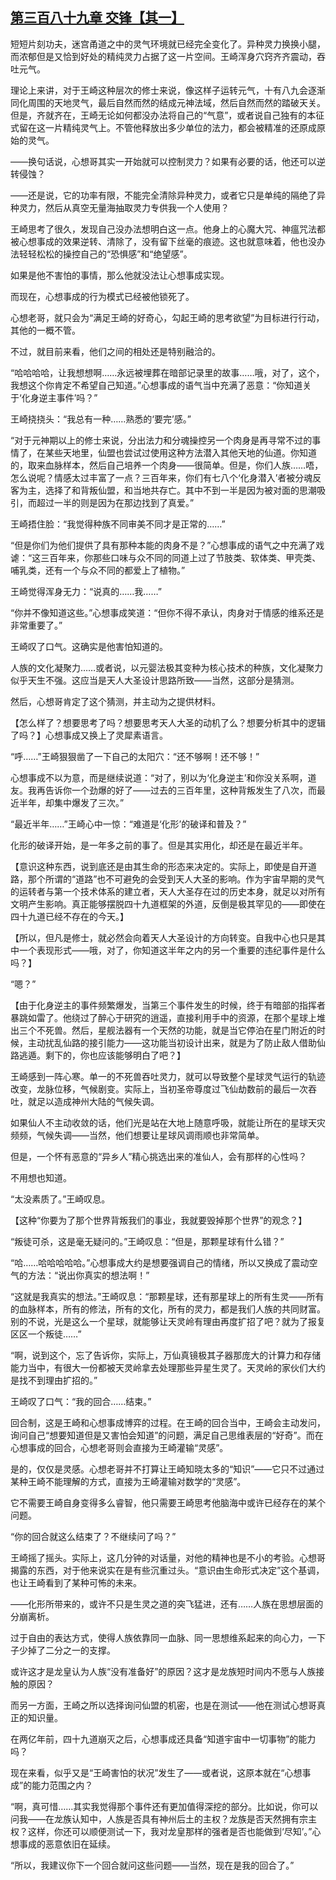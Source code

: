 ## [第三百八十九章 交锋【其一】](https://www.xxbiquge.com/11_11207/9194187.html)


  短短片刻功夫，迷宫甬道之中的灵气环境就已经完全变化了。异种灵力换换小腿，而浓郁但是又恰到好处的精纯灵力占据了这一片空间。王崎浑身穴窍齐齐震动，吞吐元气。

  理论上来讲，对于王崎这种层次的修士来说，像这样子运转元气，十有八九会逐渐同化周围的天地灵气，最后自然而然的结成元神法域，然后自然而然的踏破天关。但是，齐就齐在，王崎无论如何都没办法将自己的“气意”，或者说自己独有的本征式留在这一片精纯灵气上。不管他释放出多少单位的法力，都会被精准的还原成原始的灵气。

  ——换句话说，心想哥其实一开始就可以控制灵力？如果有必要的话，他还可以逆转侵蚀？

  ——还是说，它的功率有限，不能完全清除异种灵力，或者它只是单纯的隔绝了异种灵力，然后从真空无量海抽取灵力专供我一个人使用？

  王崎思考了很久，发现自己没办法想明白这一点。他身上的心魔大咒、神瘟咒法都被心想事成的效果逆转、清除了，没有留下丝毫的痕迹。这也就意味着，他也没办法轻轻松松的操控自己的“恐惧感”和“绝望感”。

  如果是他不害怕的事情，那么他就没法让心想事成实现。

  而现在，心想事成的行为模式已经被他锁死了。

  心想老哥，就只会为“满足王崎的好奇心，勾起王崎的思考欲望”为目标进行行动，其他的一概不管。

  不过，就目前来看，他们之间的相处还是特别融洽的。

  “哈哈哈哈，让我想想啊……永远被埋葬在暗部记录里的故事……哦，对了，这个，我想这个你肯定不希望自己知道。”心想事成的语气当中充满了恶意：“你知道关于‘化身逆主事件’吗？”

  王崎挠挠头：“我总有一种……熟悉的‘要完’感。”

  “对于元神期以上的修士来说，分出法力和分魂操控另一个肉身是再寻常不过的事情了，在某些天地里，仙盟也尝试过使用这种方法潜入其他天地的仙道。你知道的，取来血脉样本，然后自己培养一个肉身——很简单。但是，你们人族……唔，怎么说呢？情感太过丰富了一点？三百年来，你们有七八个‘化身潜入’者被分魂反客为主，选择了和背叛仙盟，和当地共存亡。其中不到一半是因为被对面的思潮吸引，而超过一半的则是因为在那边找到了真爱。”

  王崎捂住脸：“我觉得种族不同审美不同才是正常的……”

  “但是你们为他们提供了具有那种本能的肉身不是？”心想事成的语气之中充满了戏谑：“这三百年来，你那些口味与众不同的同道上过了节肢类、软体类、甲壳类、哺乳类，还有一个与众不同的都爱上了植物。”

  王崎觉得浑身无力：“说真的……我……”

  “你并不像知道这些。”心想事成笑道：“但你不得不承认，肉身对于情感的维系还是非常重要了。”

  王崎叹了口气。这确实是他害怕知道的。

  人族的文化凝聚力……或者说，以元婴法极其变种为核心技术的种族，文化凝聚力似乎天生不强。这应当是天人大圣设计思路所致——当然，这部分是猜测。

  然后，心想哥肯定了这个猜测，并主动为之提供材料。

  【怎么样了？想要思考了吗？想要思考天人大圣的动机了么？想要分析其中的逻辑了吗？】心想事成又换上了灵犀素语言。

  “呼……”王崎狠狠凿了一下自己的太阳穴：“还不够啊！还不够！”

  心想事成不以为意，而是继续说道：“对了，别以为‘化身逆主’和你没关系啊，道友。我再告诉你一个劲爆的好了——过去的三百年里，这种背叛发生了八次，而最近半年，却集中爆发了三次。”

  “最近半年……”王崎心中一惊：“难道是‘化形’的破译和普及？”

  化形的破译开始，是一年多之前的事了。但是其实用化，却还是在最近半年。

  【意识这种东西，说到底还是由其生命的形态来决定的。实际上，即使是自开道路，那个所谓的“道路”也不可避免的会受到天人大圣的影响。作为宇宙早期的灵气的运转者与第一个技术体系的建立者，天人大圣存在过的历史本身，就足以对所有文明产生影响。真正能够摆脱四十九道框架的外道，反倒是极其罕见的——即使在四十九道已经不存在的今天。】

  【所以，但凡是修士，就必然会向着天人大圣设计的方向转变。自我中心也只是其中一个表现形式——哦，对了，你知道这半年之内的另一个重要的违纪事件是什么吗？】

  “嗯？”

  【由于化身逆主的事件频繁爆发，当第三个事件发生的时候，终于有暗部的指挥者暴跳如雷了。他绕过了醉心于研究的逍遥，直接利用手中的资源，在那个星球上堆出三个不死兽。然后，星舰法器有一个天然的功能，就是当它停泊在星门附近的时候，主动扰乱仙路的接引能力——这功能当初设计出来，就是为了防止敌人借助仙路逃遁。剩下的，你也应该能够明白了吧？】

  王崎感到一阵心寒。单一的不死兽吞吐灵力，就可以导致整个星球灵气运行的轨迹改变，龙脉位移，气候剧变。实际上，当初圣帝尊度过飞仙劫数前的最后一次吞吐，就足以造成神州大陆的气候失调。

  如果仙人不主动收敛的话，他们光是站在大地上随意呼吸，就能让所在的星球天灾频频，气候失调——当然，他们想要让星球风调雨顺也非常简单。

  但是，一个怀有恶意的“异乡人”精心挑选出来的准仙人，会有那样的心性吗？

  不用想也知道。

  “太没素质了。”王崎叹息。

  【这种“你要为了那个世界背叛我们的事业，我就要毁掉那个世界”的观念？】

  “叛徒可杀，这是毫无疑问的。”王崎叹息：“但是，那颗星球有什么错？”

  “哈……哈哈哈哈哈。”心想事成大约是想要强调自己的情绪，所以又换成了震动空气的方法：“说出你真实的想法啊！”

  “这就是我真实的想法。”王崎叹息：“那颗星球，还有那星球上的所有生灵——所有的血脉样本，所有的修法，所有的文化，所有的灵力，都是我们人族的共同财富。别的不说，光是这么一个星球，就能够让天灵岭有理由再度扩招了吧？就为了报复区区一个叛徒……”

  “啊，说到这个，忘了告诉你，实际上，万仙真镜极其子器那庞大的计算力和存储能力当中，有很大一份都被天灵岭拿去处理那些异星生灵了。天灵岭的家伙们大约是找不到理由扩招的。”

  王崎叹了口气：“我的回合……结束。”

  回合制，这是王崎和心想事成博弈的过程。在王崎的回合当中，王崎会主动发问，询问自己“想要知道但是又害怕会知道”的问题，满足自己思维表层的“好奇”。而在心想事成的回合，心想老哥则会直接为王崎灌输“灵感”。

  是的，仅仅是灵感。心想老哥并不打算让王崎知晓太多的“知识”——它只不过通过某种王崎不能理解的方式，直接为王崎灌输对数学的“灵感”。

  它不需要王崎自身变得多么睿智，他只需要王崎思考他脑海中或许已经存在的某个问题。

  “你的回合就这么结束了？不继续问了吗？”

  王崎摇了摇头。实际上，这几分钟的对话量，对他的精神也是不小的考验。心想哥揭露的东西，对于他来说实在是有些沉重过头。“意识由生命形式决定”这个基调，也让王崎看到了某种可怖的未来。

  ——化形所带来的，或许不只是生灵之道的突飞猛进，还有……人族在思想层面的分崩离析。

  过于自由的表达方式，使得人族依靠同一血脉、同一思想维系起来的向心力，一下子少掉了二分之一的支撑。

  或许这才是龙皇认为人族“没有准备好”的原因？这才是龙族短时间内不愿与人族接触的原因？

  而另一方面，王崎之所以选择询问仙盟的机密，也是在测试——他在测试心想哥真正的知识量。

  在两亿年前，四十九道崩灭之后，心想事成还具备“知道宇宙中一切事物”的能力吗？

  现在来看，似乎又是“王崎害怕的状况”发生了——或者说，这原本就在“心想事成”的能力范围之内？

  “啊，真可惜……其实我觉得那个事件还有更加值得深挖的部分。比如说，你可以问我——在龙族认知中，人族是否具有神州后土的主权？龙族是否天然拥有宗主权？这样，你还可以顺便测试一下，我对龙皇那样的强者是否也能做到‘尽知’。”心想事成的恶意依旧在延续。

  “所以，我建议你下一个回合就问这些问题——当然，现在是我的回合了。”
